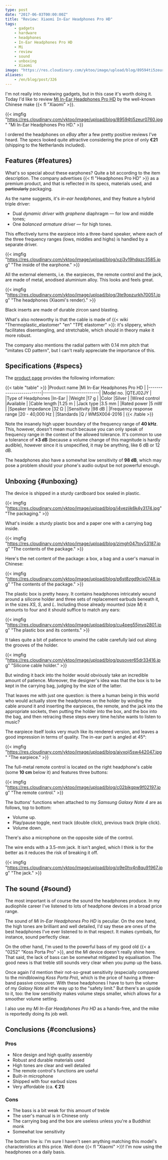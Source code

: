 ```yaml
---
type: post
date: "2017-06-03T00:00:00Z"
title: "Review: Xiaomi In-Ear Headphones Pro HD"
tags:
    - gadgets
    - hardware
    - headphones
    - In-Ear Headphones Pro HD
    - Mi
    - review
    - sound
    - unboxing
    - Xiaomi
image: "https://res.cloudinary.com/yktoo/image/upload/blog/89594ti5zeur0760.jpg"
aliases:
    - /en/blog/post/326
---
```


I'm not really into reviewing gadgets, but in this case it's worth doing it. Today I'd like to review [Mi In-Ear Headphones Pro HD](http://www.mi.com/en/headphonesprohd/) by the well-known Chinese make {{< fl "Xiaomi" >}}.

<!--more-->

{{< imgfig "https://res.cloudinary.com/yktoo/image/upload/blog/89594ti5zeur0760.jpg" "Mi In-Ear Headphones Pro HD." >}}

I ordered the headphones on *eBay* after a few pretty positive reviews I've heard. The specs looked quite attractive considering the price of only **€21** (shipping to the Netherlands included).

## Features {#features}

What's so special about these earphones? Quite a bit according to the item description. The company advertises {{< fl "Headphones Pro HD" >}} as a premium product, and that is reflected in its specs, materials used, and ~~particularly~~ packaging.

As the name suggests, it's *in-ear headphones*, and they feature a hybrid triple driver:

  * Dual *dynamic driver* with *graphene* diaphragm — for low and middle tones;
  * One *balanced armature driver* — for high tones.

This effectively turns the earpiece into a three-band speaker, where each of the three frequency ranges (lows, middles and highs) is handled by a separate driver.

{{< imgfig "https://res.cloudinary.com/yktoo/image/upload/blog/xzj3v19hdqzc3585.jpg" "The inside of the earphone." >}}

All the external elements, i.e. the earpieces, the remote control and the jack, are made of metal, anodised aluminium alloy. This looks and feels great.

{{< imgfig "https://res.cloudinary.com/yktoo/image/upload/blog/3te9opzurkh70051.jpg" "The headphones (Xiaomi's render)." >}}

Black inserts are made of durable zircon sand blasting.

What's also noteworthy is that the cable is made of {{< wiki "Thermoplastic_elastomer" "en" "TPE elastomer" >}}: it's slippery, which facilitates disentangling, and stretchable, which should in theory make it more robust.

The company also mentions the radial pattern with 0.14 mm pitch that "imitates CD pattern", but I can't really appreciate the importance of this.

## Specifications {#specs}

The [product page](http://www.mi.com/en/headphonesprohd/specs/) provides the following information:

{{< table "table" >}}
|Product name             |Mi In-Ear Headphones Pro HD |
|-------------------------|----------------------------|
|Model no.                |QTEJ02JY                    |
|Type of Headphones       |In-Ear                      |
|Weight                   |17 g                        |
|Color                    |Silver                      |
|Wired control            |Available                   |
|Cable length             |1.25 m                      |
|Jack type                |3.5 mm                      |
|Rated power              |5 mW                        |
|Speaker Impedance        |32 Ω                        |
|Sensitivity              |98 dB                       |
|Frequency response range |20 - 40,000 Hz              |
|Standards                |Q / WMSX004-2016            |
{{< /table >}}

Note the insanely high upper boundary of the frequency range of **40 kHz**. This, however, doesn't mean much because you can only speak of frequency range in the context of the allowed tolerance. It's common to use a tolerance of **±3 dB** (because a volume change of this magnitude is hardly audible), however since it is unspecified, it may be anything, like 6 dB or 12 dB.

The headphones also have a somewhat low sensitivity of **98 dB**, which may pose a problem should your phone's audio output be not powerful enough.

## Unboxing {#unboxing}

The device is shipped in a sturdy cardboard box sealed in plastic.

{{< imgfig "https://res.cloudinary.com/yktoo/image/upload/blog/i4vezjik6k4y3174.jpg" "The packaging." >}}

What's inside: a sturdy plastic box and a paper one with a carrying bag inside.

{{< imgfig "https://res.cloudinary.com/yktoo/image/upload/blog/zimgh047toy53187.jpg" "The contents of the package." >}}

Here's the net content of the package: a box, a bag and a user's manual in Chinese:

{{< imgfig "https://res.cloudinary.com/yktoo/image/upload/blog/p6st8zgd9cjx0748.jpg" "The contents of the package." >}}

The plastic box is pretty heavy. It contains headphones intricately wound around a silicone holder and three sets of replacement earbuds beneath it, in the sizes *XS*, *S*, and *L*. Including those already mounted (size *M*) it amounts to four and it should suffice to match any ears:

{{< imgfig "https://res.cloudinary.com/yktoo/image/upload/blog/cu4peg55jnvq2801.jpg" "The plastic box and its contents." >}}

It takes quite a bit of patience to unwind the cable carefully laid out along the grooves of the holder.

{{< imgfig "https://res.cloudinary.com/yktoo/image/upload/blog/pusover65dr33416.jpg" "Silicone cable holder." >}}

But winding it back into the holder would obviously take an incredible amount of patience. Moreover, the designer's idea was that the box is to be kept in the carrying bag, judging by the size of the latter.

That leaves me with just one question: is there a human being in this world who would actually store the headphones on the holder by winding the cable around it and inserting the earpieces, the remote, and the jack into the appropriate sockets, then putting the holder into the box, and the box into the bag, and then retracing these steps every time he/she wants to listen to music?

The earpiece itself looks very much like its rendered version, and leaves a good impression in terms of quality. The in-ear part is angled at 45°:

{{< imgfig "https://res.cloudinary.com/yktoo/image/upload/blog/aivxoij5sw442047.jpg" "The earpiece." >}}

The full-metal remote control is located on the right headphone's cable (some **10 cm** below it) and features three buttons:

{{< imgfig "https://res.cloudinary.com/yktoo/image/upload/blog/c02bikgpw9f02197.jpg" "The remote control." >}}

The buttons' functions when attached to my *Samsung Galaxy Note 4* are as follows, top to bottom:

* Volume up.
* Play/pause toggle, next track (double click), previous track (triple click).
* Volume down.

There's also a microphone on the opposite side of the control.

The wire ends with a 3.5-mm jack. It isn't angled, which I think is for the better as it reduces the risk of breaking it off.

{{< imgfig "https://res.cloudinary.com/yktoo/image/upload/blog/o9e0hv4n8qu91967.jpg" "The jack." >}}

## The sound {#sound}

The most important is of course the sound the headphones produce. In my audiophile career I've listened to lots of headphone devices in a broad price range.

The sound of *Mi In-Ear Headphones Pro HD* is peculiar. On the one hand, the high tones are brilliant and well detailed, I'd say these are ones of the best headphones I've ever listened to in that respect. It makes cymbals, for instance, sound perfectly clear.

On the other hand, I'm used to the powerful bass of my good old {{< a "0252" "Koss Porta Pro" >}}, and the *Mi* device doesn't really shine here. That said, the lack of bass can be somewhat mitigated by equalisation. The good news is that treble still sounds very clear when you pump up the bass.

Once again I'd mention their not-so-great sensitivity (especially compared to the mindblowing *Koss Porta Pro*), which is the price of having a three-band passive crossover. With these headphones I have to turn the volume of my *Galaxy Note* all the way up to the "safety limit." But there's an upside to it, too: the low sensitivity makes volume steps smaller, which allows for a smoother volume setting.

I also use my *Mi In-Ear Headphones Pro HD* as a hands-free, and the mike is reportedly doing its job well.

## Conclusions {#conclusions}

### Pros

* Nice design and high quality assembly
* Robust and durable materials used
* High tones are clear and well detailed
* The remote control's functions are useful
* Built-in microphone
* Shipped with four earbud sizes
* Very affordable (ca. **€ 21**)

### Cons

* The bass is a bit weak for this amount of treble
* The user's manual is in Chinese only
* The carrying bag and the box are useless unless you're a Buddhist monk
* Somewhat low sensitivity

The bottom line is: I'm sure I haven't seen anything matching this model's characteristics at this price. Well done {{< fl "Xiaomi" >}}! I'm now using the headphones on a daily basis.
